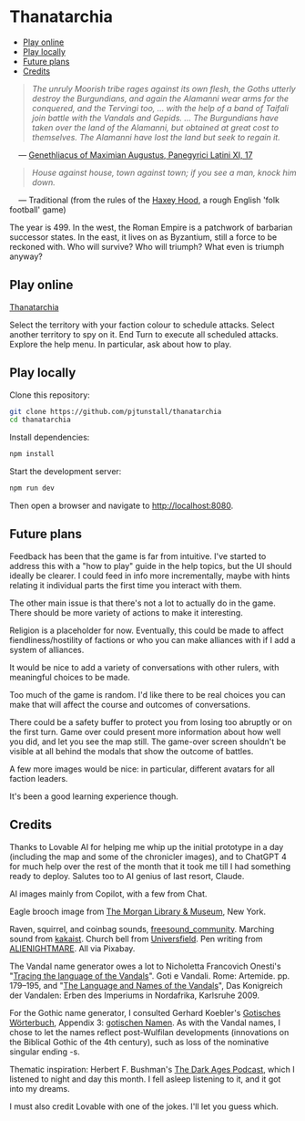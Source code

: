 # Thanatarchia

- [Play online](#play-online)
- [Play locally](#play-locally)
- [Future plans](#future-plans)
- [Credits](#credits)

> _The unruly Moorish tribe rages against its own flesh, the Goths utterly destroy the Burgundians, and again the Alamanni wear arms for the conquered, and the Tervingi too, ... with the help of a band of Taifali join battle with the Vandals and Gepids. ... The Burgundians have taken over the land of the Alamanni, but obtained at great cost to themselves. The Alamanni have lost the land but seek to regain it._

&nbsp;&nbsp;&nbsp;&nbsp;— [Genethliacus of Maximian Augustus, Panegyrici Latini XI, 17](https://www.jassa.org/?p=7497)

> _House against house, town against town; if you see a man, knock him down._

&nbsp;&nbsp;&nbsp;&nbsp;— Traditional (from the rules of the [Haxey Hood](https://en.wikipedia.org/wiki/Haxey_Hood), a rough English 'folk football' game)

The year is 499. In the west, the Roman Empire is a patchwork of barbarian successor states. In the east, it lives on as Byzantium, still a force to be reckoned with. Who will survive? Who will triumph? What even is triumph anyway?

## Play online

[Thanatarchia](https://thanatarchia.netlify.app/)

Select the territory with your faction colour to schedule attacks. Select another territory to spy on it. End Turn to execute all scheduled attacks. Explore the help menu. In particular, ask about how to play.

## Play locally

Clone this repository:

```sh
git clone https://github.com/pjtunstall/thanatarchia
cd thanatarchia

```

Install dependencies:

```sh
npm install
```

Start the development server:

```sh
npm run dev
```

Then open a browser and navigate to [http://localhost:8080](http://localhost:8080).

## Future plans

Feedback has been that the game is far from intuitive. I've started to address this with a "how to play" guide in the help topics, but the UI should ideally be clearer. I could feed in info more incrementally, maybe with hints relating it individual parts the first time you interact with them.

The other main issue is that there's not a lot to actually do in the game. There should be more variety of actions to make it interesting.

Religion is a placeholder for now. Eventually, this could be made to affect fiendliness/hostility of factions or who you can make alliances with if I add a system of alliances.

It would be nice to add a variety of conversations with other rulers, with meaningful choices to be made.

Too much of the game is random. I'd like there to be real choices you can make that will affect the course and outcomes of conversations.

There could be a safety buffer to protect you from losing too abruptly or on the first turn. Game over could present more information about how well you did, and let you see the map still. The game-over screen shouldn't be visible at all behind the modals that show the outcome of battles.

A few more images would be nice: in particular, different avatars for all faction leaders.

It's been a good learning experience though.

## Credits

Thanks to Lovable AI for helping me whip up the initial prototype in a day (including the map and some of the chronicler images), and to ChatGPT 4 for much help over the rest of the month that it took me till I had something ready to deploy. Salutes too to AI genius of last resort, Claude.

AI images mainly from Copilot, with a few from Chat.

Eagle brooch image from [The Morgan Library & Museum](https://www.themorgan.org/objects/item/290015), New York.

Raven, squirrel, and coinbag sounds, [freesound_community](https://pixabay.com/users/freesound_community-46691455/). Marching sound from [kakaist](https://pixabay.com/users/kakaist-48093450). Church bell from [Universfield](https://pixabay.com/users/universfield-28281460). Pen writing from [ALIENIGHTMARE](https://pixabay.com/users/alienightmare-42489797). All via Pixabay.

The Vandal name generator owes a lot to Nicholetta Francovich Onesti's "[Tracing the language of the Vandals](https://www.academia.edu/691311/Tracing_the_Language_of_the_Vandals)". Goti e Vandali. Rome: Artemide. pp. 179–195, and "[The Language and Names of the Vandals](https://www.academia.edu/1516556/THE_LANGUAGE_AND_NAMES_OF_THE_VANDALS)", Das Konigreich der Vandalen: Erben des Imperiums in Nordafrika, Karlsruhe 2009.

For the Gothic name generator, I consulted Gerhard Koebler's [Gotisches Wörterbuch](https://www.koeblergerhard.de/gotwbhin.html), Appendix 3: [gotischen Namen](https://www.koeblergerhard.de/got/tg/got_namen.pdf). As with the Vandal names, I chose to let the names reflect post-Wulfilan developments (innovations on the Biblical Gothic of the 4th century), such as loss of the nominative singular ending -s.

Thematic inspiration: Herbert F. Bushman's [The Dark Ages Podcast](https://darkagespod.com/), which I listened to night and day this month. I fell asleep listening to it, and it got into my dreams.

I must also credit Lovable with one of the jokes. I'll let you guess which.
